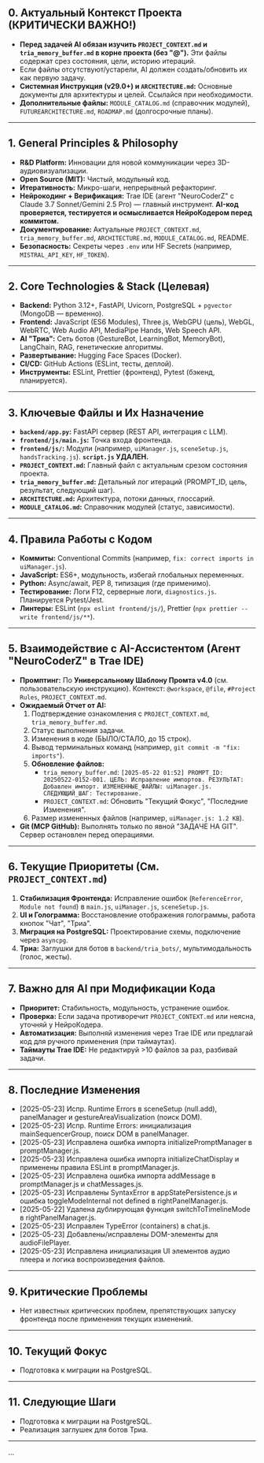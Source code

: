 ## 0. Актуальный Контекст Проекта (КРИТИЧЕСКИ ВАЖНО!)
- **Перед задачей AI обязан изучить `PROJECT_CONTEXT.md` и `tria_memory_buffer.md` в корне проекта (без "@").** Эти файлы содержат срез состояния, цели, историю итераций.
- Если файлы отсутствуют/устарели, AI должен создать/обновить их как первую задачу.
- **Системная Инструкция (v29.0+) и `ARCHITECTURE.md`:** Основные документы для архитектуры и целей. Ссылайся при необходимости.
- **Дополнительные файлы:** `MODULE_CATALOG.md` (справочник модулей), `FUTUREARCHITECTURE.md`, `ROADMAP.md` (долгосрочные планы).

---

## 1. General Principles & Philosophy
- **R&D Platform:** Инновации для новой коммуникации через 3D-аудиовизуализации.
- **Open Source (MIT):** Чистый, модульный код.
- **Итеративность:** Микро-шаги, непрерывный рефакторинг.
- **Нейрокодинг + Верификация:** Trae IDE (агент "NeuroCoderZ" с Claude 3.7 Sonnet/Gemini 2.5 Pro) — главный инструмент. **AI-код проверяется, тестируется и осмысливается НейроКодером перед коммитом.**
- **Документирование:** Актуальные `PROJECT_CONTEXT.md`, `tria_memory_buffer.md`, `ARCHITECTURE.md`, `MODULE_CATALOG.md`, README.
- **Безопасность:** Секреты через `.env` или HF Secrets (например, `MISTRAL_API_KEY`, `HF_TOKEN`).

---

## 2. Core Technologies & Stack (Целевая)
- **Backend:** Python 3.12+, FastAPI, Uvicorn, PostgreSQL + `pgvector` (MongoDB — временно).
- **Frontend:** JavaScript (ES6 Modules), Three.js, WebGPU (цель), WebGL, WebRTC, Web Audio API, MediaPipe Hands, Web Speech API.
- **AI "Триа":** Сеть ботов (GestureBot, LearningBot, MemoryBot), LangChain, RAG, генетические алгоритмы.
- **Развертывание:** Hugging Face Spaces (Docker).
- **CI/CD:** GitHub Actions (ESLint, тесты, деплой).
- **Инструменты:** ESLint, Prettier (фронтенд), Pytest (бэкенд, планируется).

---

## 3. Ключевые Файлы и Их Назначение
- **`backend/app.py`:** FastAPI сервер (REST API, интеграция с LLM).
- **`frontend/js/main.js`:** Точка входа фронтенда.
- **`frontend/js/`:** Модули (например, `uiManager.js`, `sceneSetup.js`, `handsTracking.js`). **`script.js` УДАЛЕН.**
- **`PROJECT_CONTEXT.md`:** Главный файл с актуальным срезом состояния проекта.
- **`tria_memory_buffer.md`:** Детальный лог итераций (PROMPT_ID, цель, результат, следующий шаг).
- **`ARCHITECTURE.md`:** Архитектура, потоки данных, глоссарий.
- **`MODULE_CATALOG.md`:** Справочник модулей (статус, зависимости).

---

## 4. Правила Работы с Кодом
- **Коммиты:** Conventional Commits (например, `fix: correct imports in uiManager.js`).
- **JavaScript:** ES6+, модульность, избегай глобальных переменных.
- **Python:** Async/await, PEP 8, типизация (где применимо).
- **Тестирование:** Логи F12, серверные логи, `diagnostics.js`. Планируется Pytest/Jest.
- **Линтеры:** ESLint (`npx eslint frontend/js/`), Prettier (`npx prettier --write frontend/js/**`).

---

## 5. Взаимодействие с AI-Ассистентом (Агент "NeuroCoderZ" в Trae IDE)
- **Промптинг:** По **Универсальному Шаблону Промта v4.0** (см. пользовательскую инструкцию). Контекст: `@workspace`, `@file`, `#Project Rules`, `PROJECT_CONTEXT.md`.
- **Ожидаемый Отчет от AI:**
  1. Подтверждение ознакомления с `PROJECT_CONTEXT.md`, `tria_memory_buffer.md`.
  2. Статус выполнения задачи.
  3. Изменения в коде (БЫЛО/СТАЛО, до 15 строк).
  4. Вывод терминальных команд (например, `git commit -m "fix: imports"`).
  5. **Обновление файлов:**
     - `tria_memory_buffer.md`: `[2025-05-22 01:52] PROMPT_ID: 20250522-0152-001. ЦЕЛЬ: Исправление импортов. РЕЗУЛЬТАТ: Добавлен импорт. ИЗМЕНЕННЫЕ_ФАЙЛЫ: uiManager.js. СЛЕДУЮЩИЙ_ШАГ: Тестирование.`
     - `PROJECT_CONTEXT.md`: Обновить "Текущий Фокус", "Последние Изменения".
  6. Размер измененных файлов (например, `uiManager.js: 1.2 KB`).
- **Git (MCP GitHub):** Выполнять только по явной "ЗАДАЧЕ НА GIT". Сервер остановлен перед операциями.

---

## 6. Текущие Приоритеты (См. `PROJECT_CONTEXT.md`)
1. **Стабилизация Фронтенда:** Исправление ошибок (`ReferenceError`, `Module not found`) в `main.js`, `uiManager.js`, `sceneSetup.js`.
2. **UI и Голограмма:** Восстановление отображения голограммы, работа кнопок "Чат", "Триа".
3. **Миграция на PostgreSQL:** Проектирование схемы, подключение через `asyncpg`.
4. **Триа:** Заглушки для ботов в `backend/tria_bots/`, мультимодальность (голос, жесты).

---

## 7. Важно для AI при Модификации Кода
- **Приоритет:** Стабильность, модульность, устранение ошибок.
- **Проверка:** Если задача противоречит `PROJECT_CONTEXT.md` или неясна, уточняй у НейроКодера.
- **Автоматизация:** Выполняй изменения через Trae IDE или предлагай код для ручного применения (при таймаутах).
- **Таймауты Trae IDE:** Не редактируй >10 файлов за раз, разбивай задачи.

---

## 8. Последние Изменения
- [2025-05-23] Испр. Runtime Errors в sceneSetup (null.add), panelManager и gestureAreaVisualization (поиск DOM).
- [2025-05-23] Испр. Runtime Errors: инициализация mainSequencerGroup, поиск DOM в panelManager.
- [2025-05-23] Исправлена ошибка импорта initializePromptManager в promptManager.js.
- [2025-05-23] Исправлена ошибка импорта initializeChatDisplay и применены правила ESLint в promptManager.js.
- [2025-05-23] Исправлена ошибка импорта addMessage в promptManager.js и chatMessages.js.
- [2025-05-23] Исправлены SyntaxError в appStatePersistence.js и ошибка toggleModeInternal not defined в rightPanelManager.js.
- [2025-05-22] Удалена дублирующая функция switchToTimelineMode в rightPanelManager.js.
- [2025-05-23] Исправлен TypeError (containers) в chat.js.
- [2025-05-23] Добавлены/исправлены DOM-элементы для audioFilePlayer.
- [2025-05-23] Исправлена инициализация UI элементов аудио плеера и логика воспроизведения файлов.

---

## 9. Критические Проблемы
- Нет известных критических проблем, препятствующих запуску фронтенда после применения текущих изменений.

---

## 10. Текущий Фокус
- Подготовка к миграции на PostgreSQL.

---

## 11. Следующие Шаги
- Подготовка к миграции на PostgreSQL.
- Реализация заглушек для ботов Триа.

---

...